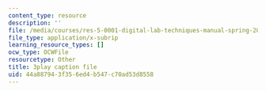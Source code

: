 ```yaml
---
content_type: resource
description: ''
file: /media/courses/res-5-0001-digital-lab-techniques-manual-spring-2007/44a887943f356ed4b547c70ad53d8558_mn-u-7fRQv4.srt
file_type: application/x-subrip
learning_resource_types: []
ocw_type: OCWFile
resourcetype: Other
title: 3play caption file
uid: 44a88794-3f35-6ed4-b547-c70ad53d8558
---
```

